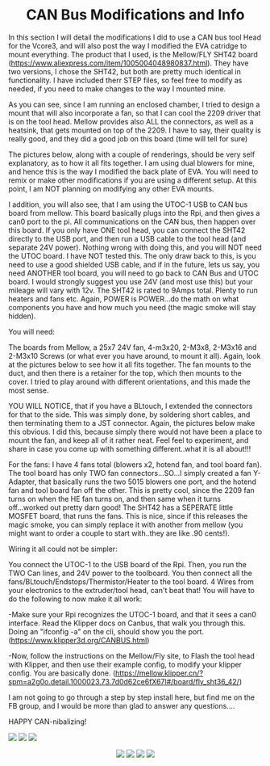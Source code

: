 <h1 align="center">CAN Bus Modifications and Info</h1>

In this section I will detail the modifications I did to use a CAN bus tool Head for the Vcore3, and will also post the way I modified the EVA catridge to mount everything.  The product that I used, is the Mellow/FLY SHT42 board (https://www.aliexpress.com/item/1005004048980837.html).  They have two versions, I chose the SHT42, but both are pretty much identical in functionality.  I have included therr STEP files, so feel free to modify as needed, if you need to make changes to the way I mounted mine.

As you can see, since I am running an enclosed chamber, I tried to design a mount that will also incorporate a fan, so that I can cool the 2209 driver that is on the
tool head.  Mellow provides also ALL the connectors, as well as a heatsink, that gets mounted on top of the 2209.  I have to say, their quality is really good, and they 
did a good job on this board (time will tell for sure)

The pictures below, along with a couple of renderings, should be very self explanatory, as to how it all fits together.  I am using dual blowers for mine, and hence this is the way I modified the back plate of EVA.  You will need to remix or make other modifications if you are using a different setup.  At this point, I am NOT planning on modifying any other EVA mounts.

I addition, you will also see, that I am using the UTOC-1 USB to CAN bus board from mellow.  This board basically plugs into the Rpi, and then gives a can0 port to the pi.  All communications on the CAN bus, then happen over this board.  If you only have ONE tool head, you can connect the SHT42 directly to the USB port, and then run a USB cable to the tool head (and separate 24V power).  Nothing wrong with doing this, and you will NOT need the UTOC board.  I have NOT tested this.  The only draw back to this, is you need to use a good shielded USB cable, and if in the future, lets us say, you need ANOTHER tool board, you will need to go back to CAN Bus and UTOC board.  I would strongly suggest you use 24V (and most use this) but your mileage will vary with 12v.  The SHT42 is rated to 9Amps total.  Plenty to run heaters and fans etc.  Again, POWER is POWER...do the math on what components you have and how much you need (the magic smoke will stay hidden).

You will need:

The boards from Mellow, a 25x7 24V fan, 4-m3x20, 2-M3x8, 2-M3x16 and 2-M3x10 Screws (or what ever you have around, to mount it all).  Again, look at the pictures below to see how it all fits together.  The fan mounts to the duct, and then there is a retainer for the top, which then mounts to the cover.  I tried to play around with different orientations, and this made the most sense.

YOU WILL NOTICE, that if you have a BLtouch, I extended the connectors for that to the side.  This was simply done, by soldering short cables, and then terminating them to a JST connector.  Again, the pictures below make this obvious.  I did this, because simply there would not have been a place to mount the fan, and keep all of it rather neat.  Feel feel to experiment, and share in case you come up with something different..what it is all about!!!

For the fans:  I have 4 fans total (blowers x2, hotend fan, and tool board fan).  The tool board has only TWO fan connectors...SO...I simply created a fan Y-Adapter, that basically runs the two 5015 blowers one port, and the hotend fan and tool board fan off the other.  This is pretty cool, since the 2209 fan turns on when the HE fan turns on, and then same when it turns off...worked out pretty darn good!  The SHT42 has a SEPERATE little MOSFET board, that runs the fans.  This is nice, since if this releases the magic smoke, you can simply replace it with another from mellow (you might want to order a couple to start with..they are like .90 cents!).

Wiring it all could not be simpler:

You connect the UTOC-1 to the USB board of the Rpi.  Then, you run the TWO Can lines, and 24V power to the toolboard.  You then connect all the fans/BLtouch/Endstops/Thermistor/Heater to the tool board.  4 Wires from your electronics to the extruder/tool head, can't beat that!  You will have to do the following to now make it all work:

-Make sure your Rpi recognizes the UTOC-1 board, and that it sees a can0 interface.  Read the Klipper docs on Canbus, that walk you through this.  Doing an "ifconfig -a" on the cli, should show you the port. (https://www.klipper3d.org/CANBUS.html)

-Now, follow the instructions on the Mellow/Fly site, to Flash the tool head with Klipper, and then use their example config, to modify your klipper config.  You are basically done. (https://mellow.klipper.cn/?spm=a2g0o.detail.1000023.73.7d0d62ce6fX67l#/board/fly_sht36_42/)

I am not going to go through a step by step install here, but find me on the FB group, and I would be more than glad to answer any questions....

HAPPY CAN-nibalizing!

<p align="left">
<img src="https://github.com/cyborgcnc/CYBORGCNC__RRVC3MOD/blob/main/CAN_Bus/CANBUS-1.jpg">
<img src="https://github.com/cyborgcnc/CYBORGCNC__RRVC3MOD/blob/main/CAN_Bus/CANBUS-2.jpg">
<img src="https://github.com/cyborgcnc/CYBORGCNC__RRVC3MOD/blob/main/CAN_Bus/CANBUS-3.jpg">
</p>
<p align="center">
<img src="https://github.com/cyborgcnc/CYBORGCNC__RRVC3MOD/blob/main/CAN_Bus/CANBUS-4.jpg">
<img src="https://github.com/cyborgcnc/CYBORGCNC__RRVC3MOD/blob/main/CAN_Bus/CANBUS-8.jpg">
<img src="https://github.com/cyborgcnc/CYBORGCNC__RRVC3MOD/blob/main/CAN_Bus/Render.new.1.jpg">
<img src="https://github.com/cyborgcnc/CYBORGCNC__RRVC3MOD/blob/main/CAN_Bus/Render.new.3.jpg">
</p>
